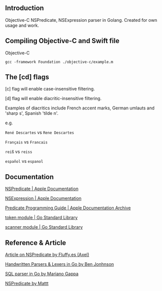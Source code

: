 ## Introduction

Objective-C NSPredicate, NSExpression parser in Golang. Created for own usage and work.

## Compiling Objective-C and Swift file

Objective-C
```
gcc -framework Foundation ./objective-c/example.m
```

## The [cd] flags

[c] flag will enable case-insensitive filtering.

[d] flag will enable diacritic-insensitive filtering.

Examples of diacritics include French accent marks, German umlauts and 'sharp s', Spanish 'tilde n'.

e.g.

`René Descartes` vs `Rene Descartes`

`Français` vs `Francais`

`reiß` vs `reiss`

`español` vs `espanol`

## Documentation

[NSPredicate | Apple Documentation](https://developer.apple.com/documentation/foundation/nspredicate)

[NSExpression | Apple Documentation](https://developer.apple.com/documentation/foundation/nsexpression)

[Predicate Programming Guide | Apple Documentation Archive](https://developer.apple.com/library/archive/documentation/Cocoa/Conceptual/Predicates/AdditionalChapters/Introduction.html)

[token module | Go Standard Library](https://pkg.go.dev/go/token)

[scanner module | Go Standard Library](https://pkg.go.dev/go/scanner)


## Reference & Article

[Article on NSPredicate by Fluffy.es (Axel)](https://nspredicate.xyz/)

[Handwritten Parsers & Lexers in Go by Ben Jonhnson](https://blog.gopheracademy.com/advent-2014/parsers-lexers/)

[SQL parser in Go by Mariano Gappa](https://marianogappa.github.io/software/2019/06/05/lets-build-a-sql-parser-in-go/)

[NSPredicate by Mattt](https://nshipster.com/nspredicate/)
